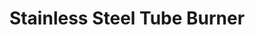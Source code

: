 ---
title: "Stainless Steel Tube Burner"
description: "ELVIKU21.56"
draft: false
image1 : 
  - name : "images/portfolio/Stainless-Steel-Tube-Burner/elviku21.56_viku1.jpg"
bg_image: "images/BurnerGroup.jpg"
category: "Stainless Steel Tube Burner"
information:
  - label : "Item"
    info : "ELVIKU21.56"
  - label : "Material"
    info : "Stainless Steel 304"
  - label : "Dimension"
    info : ' 21-9/16"X6-3/4"'
---